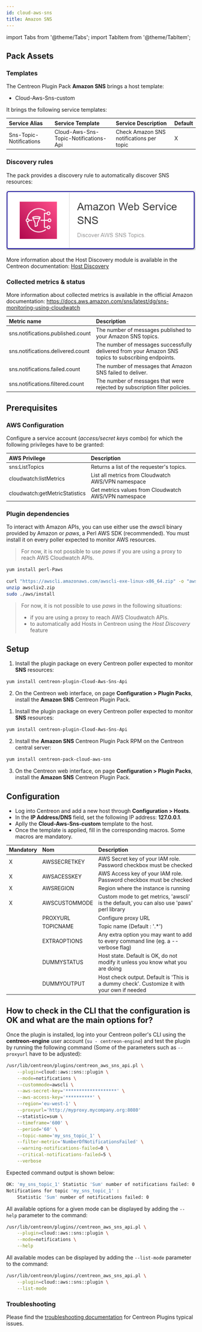 ```yaml
---
id: cloud-aws-sns
title: Amazon SNS
---
```

import Tabs from '@theme/Tabs';
import TabItem from '@theme/TabItem';


## Pack Assets

### Templates

The Centreon Plugin Pack **Amazon SNS** brings a host template:

* Cloud-Aws-Sns-custom

It brings the following service templates:

| Service Alias                  | Service Template                      | Service Description                      | Default |
|:-------------------------------|:--------------------------------------|:-----------------------------------------|:--------|
| Sns-Topic-Notifications        | Cloud-Aws-Sns-Topic-Notifications-Api | Check Amazon SNS notifications per topic | X       |

### Discovery rules

The pack provides a discovery rule to automatically discover SNS resources:

![image](../../../assets/integrations/plugin-packs/procedures/cloud-aws-sns-provider.png)

More information about the Host Discovery module is available in the Centreon documentation: [Host Discovery](/docs/monitoring/discovery/hosts-discovery)

### Collected metrics & status

More information about collected metrics is available in the official Amazon documentation:
https://docs.aws.amazon.com/sns/latest/dg/sns-monitoring-using-cloudwatch

<Tabs groupId="sync">
<TabItem value="Sns-Topic-Notifications" label="Sns-Topic-Notifications">

| Metric name                       | Description                                                                                         |
|:----------------------------------|:----------------------------------------------------------------------------------------------------|
| sns.notifications.published.count | The number of messages published to your Amazon SNS topics.                                         |
| sns.notifications.delivered.count | The number of messages successfully delivered from your Amazon SNS topics to subscribing endpoints. |
| sns.notifications.failed.count    | The number of messages that Amazon SNS failed to deliver.                                           |
| sns.notifications.filtered.count  | The number of messages that were rejected by subscription filter policies.                          |

</TabItem>
</Tabs>

## Prerequisites

### AWS Configuration

Configure a service account (*access/secret keys* combo) for which the following privileges have to be granted:

| AWS Privilege                  | Description                                          |
|:-------------------------------|:-----------------------------------------------------|
| sns:ListTopics                 | Returns a list of the requester's topics.            |
| cloudwatch:listMetrics         | List all metrics from Cloudwatch AWS/VPN namespace   |
| cloudwatch:getMetricStatistics | Get metrics values from Cloudwatch AWS/VPN namespace |

### Plugin dependencies

To interact with Amazon APIs, you can use either use the *awscli* binary provided by Amazon or *paws*, a Perl AWS SDK (recommended). You must install it on every poller expected to monitor AWS resources. 

> For now, it is not possible to use *paws* if you are using a proxy to reach AWS Cloudwatch APIs. 

<Tabs groupId="sync">
<TabItem value="perl-Paws-installation" label="perl-Paws-installation">

```bash
yum install perl-Paws
```

</TabItem>
<TabItem value="aws-cli-installation" label="aws-cli-installation">

```bash
curl "https://awscli.amazonaws.com/awscli-exe-linux-x86_64.zip" -o "awscliv2.zip"
unzip awscliv2.zip
sudo ./aws/install
```

</TabItem>
</Tabs>

> For now, it is not possible to use *paws* in the following situations:
> * if you are using a proxy to reach AWS Cloudwatch APIs. 
> * to automatically add Hosts in Centreon using the *Host Discovery* feature

## Setup

<Tabs groupId="sync">
<TabItem value="Online License" label="Online License">

1. Install the plugin package on every Centreon poller expected to monitor **SNS** resources:

```bash
yum install centreon-plugin-Cloud-Aws-Sns-Api
```

2. On the Centreon web interface, on page **Configuration > Plugin Packs**, install the **Amazon SNS** Centreon Plugin Pack.

</TabItem>
<TabItem value="Offline License" label="Offline License">

1. Install the plugin package on every Centreon poller expected to monitor **SNS** resources:

```bash
yum install centreon-plugin-Cloud-Aws-Sns-Api
```

2. Install the **Amazon SNS** Centreon Plugin Pack RPM on the Centreon central server:

```bash
yum install centreon-pack-cloud-aws-sns
```

3. On the Centreon web interface, on page **Configuration > Plugin Packs**, install the **Amazon SNS** Centreon Plugin Pack.

</TabItem>
</Tabs>

## Configuration

* Log into Centreon and add a new host through **Configuration > Hosts**.
* In the **IP Address/DNS** field, set the following IP address: **127.0.0.1**.
* Aplly the **Cloud-Aws-Sns-custom** template to the host.
* Once the template is applied, fill in the corresponding macros. Some macros are mandatory.

| Mandatory   | Nom             | Description                                                                                 |
| :---------- | :-------------- | :------------------------------------------------------------------------------------------ |
| X           | AWSSECRETKEY    | AWS Secret key of your IAM role. Password checkbox must be checked                          |
| X           | AWSACESSKEY     | AWS Access key of your IAM role. Password checkbox must be checked                          |
| X           | AWSREGION       | Region where the instance is running                                                        |
| X           | AWSCUSTOMMODE   | Custom mode to get metrics, 'awscli' is the default, you can also use 'paws' perl library   |
|             | PROXYURL        | Configure proxy URL                                                                         |
|             | TOPICNAME       | Topic name (Default : '.*')                                                                 |
|             | EXTRAOPTIONS    | Any extra option you may want to add to every command line (eg. a --verbose flag)           |
|             | DUMMYSTATUS     | Host state. Default is OK, do not modify it unless you know what you are doing              |
|             | DUMMYOUTPUT     | Host check output. Default is 'This is a dummy check'. Customize it with your own if needed |

## How to check in the CLI that the configuration is OK and what are the main options for?

Once the plugin is installed, log into your Centreon poller's CLI using the
**centreon-engine** user account (`su - centreon-engine`) and test the plugin by
running the following command (Some of the parameters such as ```--proxyurl``` have to be adjusted):

```bash
/usr/lib/centreon/plugins/centreon_aws_sns_api.pl \
    --plugin=cloud::aws::sns::plugin \
    --mode=notifications \
    --custommode=awscli \
    --aws-secret-key='*******************' \
    --aws-access-key='**********' \
    --region='eu-west-1' \
    --proxyurl='http://myproxy.mycompany.org:8080'
    --statistic=sum \
    --timeframe='600' \
    --period='60' \
    --topic-name='my_sns_topic_1' \
    --filter-metric='NumberOfNotificationsFailed' \
    --warning-notifications-failed=0 \
    --critical-notifications-failed=5 \
    --verbose
```

Expected command output is shown below: 

```bash
OK: 'my_sns_topic_1' Statistic 'Sum' number of notifications failed: 0 | 'my_sns_topic_1~sum#sns.notifications.failed.count'=0;;;;
Notifications for topic 'my_sns_topic_1' :
    Statistic 'Sum' number of notifications failed: 0 
```

All available options for a given mode can be displayed by adding the
`--help` parameter to the command:

```bash
/usr/lib/centreon/plugins//centreon_aws_sns_api.pl \
    --plugin=cloud::aws::sns::plugin \
    --mode=notifications \
    --help
```

All available modes can be displayed by adding the `--list-mode` parameter to
the command:

```bash
/usr/lib/centreon/plugins//centreon_aws_sns_api.pl \
    --plugin=cloud::aws::sns::plugin \
    --list-mode
```

### Troubleshooting

Please find the [troubleshooting documentation](../getting-started/how-to-guides/troubleshooting-plugins.md)
for Centreon Plugins typical issues.